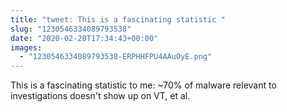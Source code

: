 ```yaml
---
title: "tweet: This is a fascinating statistic "
slug: "1230546334089793538"
date: "2020-02-20T17:34:43+00:00"
images:
  - "1230546334089793538-ERPHHFPU4AAuOyE.png"
---
```

This is a fascinating statistic to me: ~70% of malware relevant to investigations doesn't show up on VT, et al. 